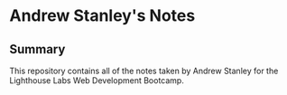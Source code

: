 # Andrew Stanley's Notes

## Summary

This repository contains all of the notes taken by Andrew Stanley for the Lighthouse Labs Web Development Bootcamp.
